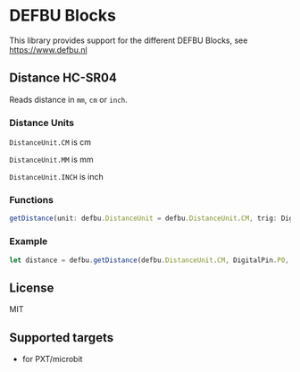 # DEFBU Blocks

This library provides support for the different DEFBU Blocks, see https://www.defbu.nl

## Distance HC-SR04
Reads distance in ``mm``, ``cm`` or ``inch``.

### Distance Units

``DistanceUnit.CM`` is cm

``DistanceUnit.MM`` is mm

``DistanceUnit.INCH`` is inch

### Functions

```typescript
getDistance(unit: defbu.DistanceUnit = defbu.DistanceUnit.CM, trig: DigitalPin = DigitalPin.P0, echo: DigitalPin = DigitalPin.P1): number
```

### Example

```typescript
let distance = defbu.getDistance(defbu.DistanceUnit.CM, DigitalPin.P0, DigitalPin.P1)
```

## License

MIT

## Supported targets

* for PXT/microbit